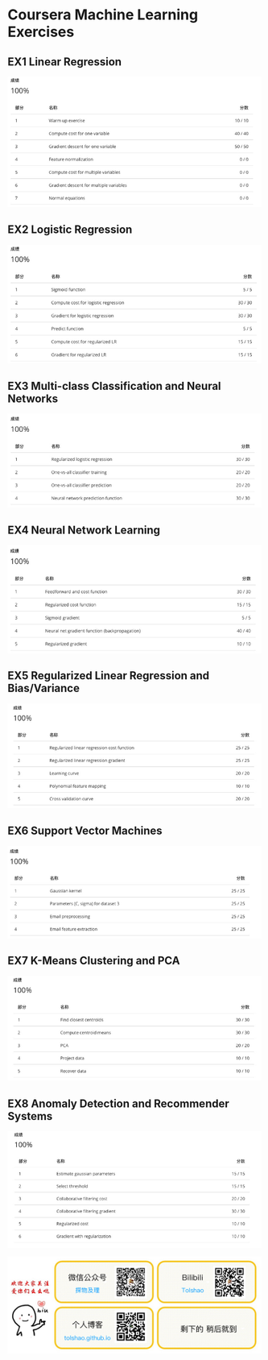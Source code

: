
# Coursera Machine Learning Exercises

## EX1 Linear Regression
![](https://github.com/tolshao/machine-learning-exercises-coursera/blob/master/img/1.jpg?raw=true)


## EX2 Logistic Regression
![](https://github.com/tolshao/machine-learning-exercises-coursera/blob/master/img/2.jpg?raw=true)

## EX3 Multi-class Classification and Neural Networks
![](https://github.com/tolshao/machine-learning-exercises-coursera/blob/master/img/3.jpg?raw=true)


## EX4 Neural Network Learning
![](https://github.com/tolshao/machine-learning-exercises-coursera/blob/master/img/4.jpg?raw=true)


## EX5 Regularized Linear Regression and Bias/Variance

![](https://github.com/tolshao/machine-learning-exercises-coursera/blob/master/img/5.jpg?raw=true)

## EX6 Support Vector Machines
![](https://github.com/tolshao/machine-learning-exercises-coursera/blob/master/img/6.jpg?raw=true)

## EX7 K-Means Clustering and PCA
![](https://github.com/tolshao/machine-learning-exercises-coursera/blob/master/img/7.jpg?raw=true)

## EX8 Anomaly Detection and Recommender Systems
![](https://github.com/tolshao/machine-learning-exercises-coursera/blob/master/img/8.jpg?raw=true)

![](https://github.com/tolshao/media/blob/master/img/contact.jpg?raw=true)